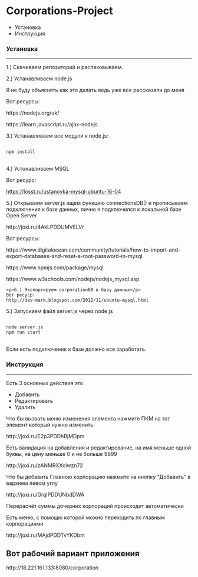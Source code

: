# Corporations-Project

<ul>
	<li>
		Установка</li>
	<li>
		Инструкция</li>
</ul>
<h3><strong>Установка</strong></h3>
<hr>
<p>
	1.) Скачиваем репозиторий и распаковываем.</p>
<p>
	2.) Устанавливаем node.js&nbsp;</p>
<p>
	Я не буду объяснять как это делать ведь уже все рассказали до меня</p>
<p>
	Вот ресурсы:</p>
<p>
	https://nodejs.org/uk/</p>
<p>
	https://learn.javascript.ru/ajax-nodejs</p>
<p>
	3.) Устанавливаем все модули к node.js:</p>
<pre>
<code>
npm install
</code>
</pre>
 
 <p>4.) Устонавливаем MSQL</p>
 
 <p>Вот ресурс:</p>
 
 https://losst.ru/ustanovka-mysql-ubuntu-16-04
 
<p>5.) Открываем server.js ищем функцию connectionsDB() и прописываем подключения к базе данных, лично я подключился к локальной базе Open Server</p>
http://joxi.ru/4AkLPDDUMVELVr
<p>
	Вот ресурсы:</p>
<p>
	https://www.digitalocean.com/community/tutorials/how-to-import-and-export-databases-and-reset-a-root-password-in-mysql</p>
<p>
	https://www.npmjs.com/package/mysql</p>
<p>
	https://www.w3schools.com/nodejs/nodejs_mysql.asp</p>
	
	<p>6.) Экспортируем corporationDB в базу данных</p>
	Вот ресуср:
	http://dev-mark.blogspot.com/2012/11/ubuntu-mysql.html

<p>
	5.) Запускаем файл server.js через node.js </p>
	<pre>
<code>
node server.js
npm run start
</code>
</pre>

<p>
	Если есть подключеник к базе должно все заработать.</p>
<h3><strong>Инструкция</strong></h3>	
<hr>

	
	
<p>
	Есть 3 основных действия это&nbsp;</p>
<ul>
	<li>
		Добавить</li>
	<li>
		Редактировать</li>
	<li>
		Удалить</li>
</ul>
<p>Что бы вызвать меню изменения элемента нажмите ПКМ на тот элемент который нужно изменить</p>
	http://joxi.ru/E2p3PDDhBjMDpm
	
	
<p>Есть валидация на добавления и редактирование, на имя меньше одной буквы, на цену меньше 0 и не больше 9999</p>
	http://joxi.ru/zANMRXXclwzn72
	
	
<p>Что бы добавить Главною корпорацию нажмите на кнопку &quot;Добавить&quot; в верхнем левом углу</p>
http://joxi.ru/GrqlPDDUNbdDWA


<p>Перерасчёт суммы дочерних корпораций происходит автоматически</p>

	
<p>Есть меню, с помощю которой можно переходить по главным корпорациями</p>
	http://joxi.ru/MAjdPDDTvYKDbm
	
<h2>Вот рабочий вариант приложения</h2>
http://18.221.161.133:8080/corporation
	
<!--<p>Для более удобного скрола используйте комбинацию shift + колесико мышки</p>
